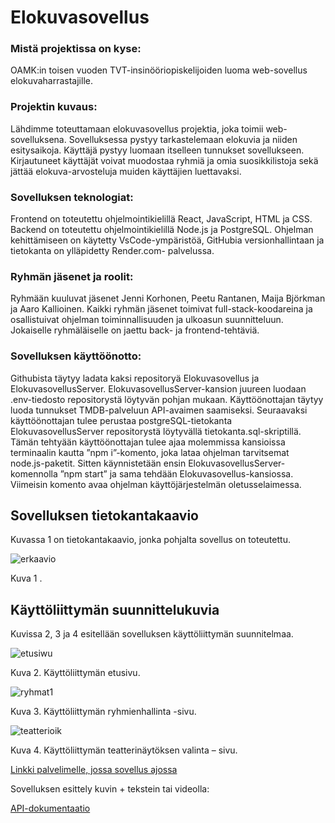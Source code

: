  # Elokuvasovellus  

 

### Mistä projektissa on kyse:  

OAMK:in toisen vuoden TVT-insinööriopiskelijoiden luoma web-sovellus elokuvaharrastajille.  

 

### Projektin kuvaus:  

Lähdimme toteuttamaan elokuvasovellus projektia, joka toimii web-sovelluksena. Sovelluksessa pystyy tarkastelemaan elokuvia ja niiden esitysaikoja. Käyttäjä pystyy luomaan itselleen tunnukset sovellukseen. Kirjautuneet käyttäjät voivat muodostaa ryhmiä ja omia suosikkilistoja sekä jättää elokuva-arvosteluja muiden käyttäjien luettavaksi.   

 

### Sovelluksen teknologiat: 

Frontend on toteutettu ohjelmointikielillä React, JavaScript, HTML ja CSS. Backend on toteutettu ohjelmointikielillä Node.js ja PostgreSQL. Ohjelman kehittämiseen on käytetty VsCode-ympäristöä, GitHubia versionhallintaan ja tietokanta on ylläpidetty Render.com- palvelussa.  

 

### Ryhmän jäsenet ja roolit: 

Ryhmään kuuluvat jäsenet Jenni Korhonen, Peetu Rantanen, Maija Björkman ja Aaro Kallioinen. Kaikki ryhmän jäsenet toimivat full-stack-koodareina ja osallistuivat ohjelman toiminnallisuuden ja ulkoasun suunnitteluun. Jokaiselle ryhmäläiselle on jaettu back- ja frontend-tehtäviä.  

 

### Sovelluksen käyttöönotto: 

Githubista täytyy ladata kaksi repositoryä Elokuvasovellus ja ElokuvasovellusServer. ElokuvasovellusServer-kansion juureen luodaan .env-tiedosto repositorystä löytyvän pohjan mukaan. Käyttöönottajan täytyy luoda tunnukset TMDB-palveluun API-avaimen saamiseksi. Seuraavaksi käyttöönottajan tulee perustaa postgreSQL-tietokanta ElokuvasovellusServer repositorystä löytyvällä tietokanta.sql-skriptillä.  Tämän tehtyään käyttöönottajan tulee ajaa molemmissa kansioissa terminaalin kautta ”npm i”-komento, joka lataa ohjelman tarvitsemat node.js-paketit. Sitten käynnistetään ensin ElokuvasovellusServer-komennolla ”npm start” ja sama tehdään Elokuvasovellus-kansiossa. Viimeisin komento avaa ohjelman käyttöjärjestelmän oletusselaimessa.  

 

 

## Sovelluksen tietokantakaavio 

Kuvassa 1 on tietokantakaavio, jonka pohjalta sovellus on toteutettu. 

 

![erkaavio](https://github.com/TVT23-11/Elokuvasovellus/assets/129080102/56ee9fc5-1d5e-41fe-855a-85317667799f)


Kuva 1 . 

 

## Käyttöliittymän suunnittelukuvia  

Kuvissa 2, 3 ja 4 esitellään sovelluksen käyttöliittymän suunnitelmaa. 


![etusiwu](https://github.com/TVT23-11/Elokuvasovellus/assets/129080102/f5effc95-42f9-4845-b42e-e2faf0b42aca)



Kuva 2. Käyttöliittymän etusivu. 


![ryhmat1](https://github.com/TVT23-11/Elokuvasovellus/assets/129080102/38b6aa62-38a7-452d-9fdb-ce77098ee701)



Kuva 3. Käyttöliittymän ryhmienhallinta -sivu.

![teatterioik](https://github.com/TVT23-11/Elokuvasovellus/assets/129080102/ae2d02d7-835a-4908-9322-5cf7034ea3a6)

Kuva 4. Käyttöliittymän teatterinäytöksen valinta – sivu. 

 

[Linkki palvelimelle, jossa sovellus ajossa](https://elokuvasovellusserver.onrender.com)


 

Sovelluksen esittely kuvin + tekstein tai videolla:  

[API-dokumentaatio](https://documenter.getpostman.com/view/30128179/2sA3JDi6HT)
